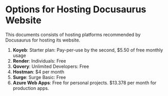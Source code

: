 # Options for Hosting Docusaurus Website

This documents consists of hosting platforms recommended by Docusaurus for hosting its website.

1. **Koyeb**: Starter plan: Pay-per-use by the second, $5.50 of free monthly usage
2. **Render**: Individuals: Free
3. **Qovery**: Unlimited Developers: Free
4. **Hostman**: $4 per month
5. **Surge**: Surge Basic: Free
6. **Azure Web Apps**: Free for personal projects. $13.378 per month for production apps.
